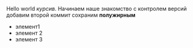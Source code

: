 Hello world
*курсив.*
Начинаем наше знакомство с контролем версий
добавим второй коммит
сохраним
**полужирным**
* элемент1
* элемент 2
* элемент 3
